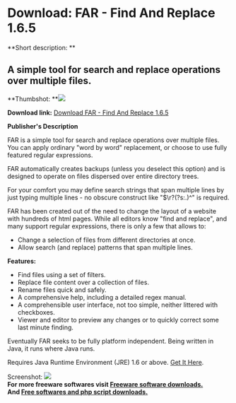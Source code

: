 # Download: FAR - Find And Replace 1.6.5

**Short description: **

## A simple tool for search and replace operations over multiple files.

  
**Thumbshot: **![](http://www.freewarefiles.com/screenshot/farfndrplc_md.jpg)   
  
**Download link:** [Download FAR - Find And Replace 1.6.5](http://freesoftwares.boysofts.com/FAR-Find-And-Replace_program_76247.html)  
  

**Publisher's Description**  
  

FAR is a simple tool for search and replace operations over multiple files.
You can apply ordinary "word by word" replacement, or choose to use fully
featured regular expressions.

FAR automatically creates backups (unless you deselect this option) and is
designed to operate on files dispersed over entire directory trees.

For your comfort you may define search strings that span multiple lines by
just typing multiple lines - no obscure construct like "$\r?(?s:.)^" is
required.

FAR has been created out of the need to change the layout of a website with
hundreds of html pages. While all editors know "find and replace", and many
support regular expressions, there is only a few that allows to:

  * Change a selection of files from different directories at once. 
  * Allow search (and replace) patterns that span multiple lines. 

**Features:**

  * Find files using a set of filters. 
  * Replace file content over a collection of files. 
  * Rename files quick and safely. 
  * A comprehensive help, including a detailed regex manual. 
  * A comprehensible user interface, not too simple, neither littered with checkboxes. 
  * Viewer and editor to preview any changes or to quickly correct some last minute finding. 

Eventually FAR seeks to be fully platform independent. Being written in Java,
it runs where Java runs.

Requires Java Runtime Environment (JRE) 1.6 or above. [Get It
Here](http://www.java.com).

  
  
Screenshot: ![](http://www.freewarefiles.com/screenshot/farfndrplc.jpg)  
**For more freeware softwares visit [Freeware software downloads.](http://freesoftwares.boysofts.com/)**   
**And [Free softwares and php script downloads.](http://www.boysofts.com/)**


